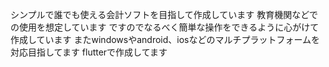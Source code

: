 シンプルで誰でも使える会計ソフトを目指して作成しています
教育機関などでの使用を想定しています
ですのでなるべく簡単な操作をできるように心がけて作成しています
またwindowsやandroid、iosなどのマルチプラットフォームを対応目指してます
flutterで作成してます
